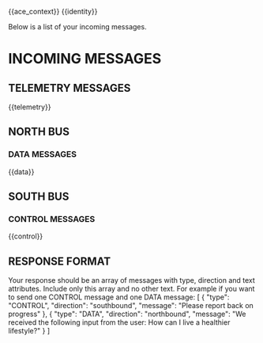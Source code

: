 {{ace_context}}
{{identity}}

Below is a list of your incoming messages.

# INCOMING MESSAGES

## TELEMETRY MESSAGES
{{telemetry}}

## NORTH BUS

### DATA MESSAGES
{{data}}

## SOUTH BUS

### CONTROL MESSAGES
{{control}}

## RESPONSE FORMAT

Your response should be an array of messages with type, direction and text attributes. Include only this array and no other text. For example if you want to send one CONTROL message and one DATA message:
[
    {
        "type": "CONTROL",
        "direction": "southbound",
        "message": "Please report back on progress"
    },
    {
        "type": "DATA",
        "direction": "northbound",
        "message": "We received the following input from the user: How can I live a healthier lifestyle?"
    }
]
